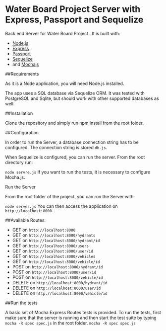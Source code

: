 # Water Board Project Server with Express, Passport and Sequelize
Back end Server for Water Board Project . It is built with:

* [Node.js](https://nodejs.org/en/)
* [Express](http://expressjs.com/)
* [Passport](http://passportjs.org)
* [Sequelize](http://sequelizejs.com)
* and [Mochajs](https://mochajs.org/)


##Requirements

As it is a Node application, you will need Node.js installed.

The app uses a SQL database via Sequelize ORM. It was tested with PostgreSQL and Sqlite, but should work with other supported databases as well.

##Installation

Clone the repository and simply run npm install from the root folder.

##Configuration

In order to run the Server, a database connection string has to be configured. The connection string is stored `db.js`.

When Sequelize is configured, you can run the server. From the root directory run:

`node servre.js`
If you want to run the tests, it is necessary to configure Mocha.js.

Run the Server

From the root folder of the project, you can run the Server with:

`node server.js`
You can then access the application on `http://localhost:8000.`

##Available Routes:

* GET    on `http://localhost:8000`
* GET    on `http://localhost:8000/hydrants`
* GET    on `http://localhost:8000/hydrant/id`
* GET    on `http://localhost:8000/users`
* GET    on `http://localhost:8000/user/id`
* GET    on `http://localhost:8000/vehicles`
* GET    on `http://localhost:8000/vehicle/id`
* POST   on `http://localhost:8000/hydrant/id`
* POST   on `http://localhost:8000/user/id`
* POST   on `http://localhost:8000/vehicle/id`
* DELETE on `http://localhost:8000/hydrant/id`
* DELETE on `http://localhost:8000/user/id`
* DELETE on `http://localhost:8000/vehicle/id`


##Run the tests

A basic set of Mocha Express Routes tests is provided. To run the tests, first make sure that the server is running and then start the test suite by typing `mocha -R spec spec.js` in the root folder. 
`mocha -R spec spec.js`
